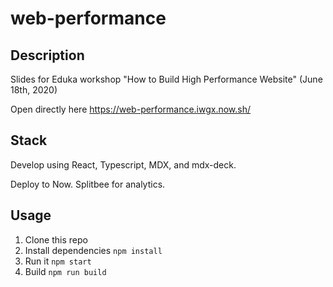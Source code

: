 # web-performance

## Description

Slides for Eduka workshop "How to Build High Performance Website" (June 18th, 2020)

Open directly here https://web-performance.iwgx.now.sh/

## Stack

Develop using React, Typescript, MDX, and mdx-deck.

Deploy to Now. Splitbee for analytics.

## Usage

1. Clone this repo
2. Install dependencies `npm install`
3. Run it `npm start`
4. Build `npm run build`
